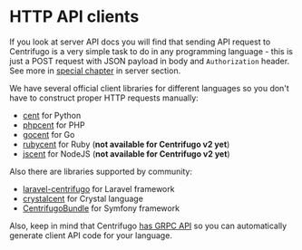# HTTP API clients

If you look at server API docs you will find that sending API request to Centrifugo is a very simple task to do in any programming language - this is just a POST request with JSON payload in body and `Authorization` header. See more in [special chapter](../server/http_api.md) in server section.

We have several official client libraries for different languages so you don't have to construct proper HTTP requests manually:

* [cent](https://github.com/centrifugal/cent) for Python
* [phpcent](https://github.com/centrifugal/phpcent) for PHP
* [gocent](https://github.com/centrifugal/gocent) for Go
* [rubycent](https://github.com/centrifugal/rubycent) for Ruby (**not available for Centrifugo v2 yet**)
* [jscent](https://github.com/centrifugal/jscent) for NodeJS (**not available for Centrifugo v2 yet**)

Also there are libraries supported by community:

* [laravel-centrifugo](https://github.com/denis660/laravel-centrifugo) for Laravel framework
* [crystalcent](https://github.com/devops-israel/crystalcent) for Crystal language
* [CentrifugoBundle](https://github.com/fre5h/CentrifugoBundle) for Symfony framework

Also, keep in mind that Centrifugo [has GRPC API](../server/grpc_api.md) so you can automatically generate client API code for your language.
